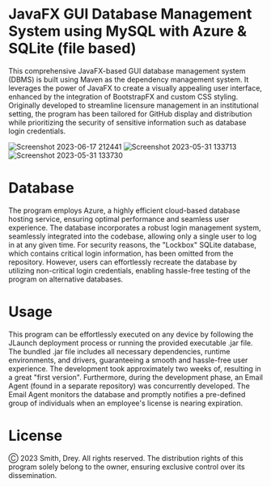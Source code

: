 # JavaFX GUI Database Management System using MySQL with Azure & SQLite (file based)

This comprehensive JavaFX-based GUI database management system (DBMS) is built using Maven as the dependency management system. It leverages the power of JavaFX to create a visually appealing user interface, enhanced by the integration of BootstrapFX and custom CSS styling. Originally developed to streamline licensure management in an institutional setting, the program has been tailored for GitHub display and distribution while prioritizing the security of sensitive information such as database login credentials.

![Screenshot 2023-06-17 212441](https://github.com/smithd36/medical-license-tracking-gui-system/assets/90289165/8c6eae98-bc1f-43f0-9256-54b7131a7fc4)
![Screenshot 2023-05-31 133713](https://github.com/smithd36/mysql-javafx-medical-license-system/assets/90289165/7ad64402-6176-499d-ab4d-b48a8e5680b0)
![Screenshot 2023-05-31 133730](https://github.com/smithd36/mysql-javafx-medical-license-system/assets/90289165/19515ee5-e1ca-4827-94e9-e32eaf3539b0)


# Database
The program employs Azure, a highly efficient cloud-based database hosting service, ensuring optimal performance and seamless user experience. The database incorporates a robust login management system, seamlessly integrated into the codebase, allowing only a single user to log in at any given time. For security reasons, the "Lockbox" SQLite database, which contains critical login information, has been omitted from the repository. However, users can effortlessly recreate the database by utilizing non-critical login credentials, enabling hassle-free testing of the program on alternative databases.

# Usage
This program can be effortlessly executed on any device by following the JLaunch deployment process or running the provided executable .jar file. The bundled .jar file includes all necessary dependencies, runtime environments, and drivers, guaranteeing a smooth and hassle-free user experience. The development took approximately two weeks of, resulting in a great "first version". Furthermore, during the development phase, an Email Agent (found in a separate repository) was concurrently developed. The Email Agent monitors the database and promptly notifies a pre-defined group of individuals when an employee's license is nearing expiration.

# License
Ⓒ 2023 Smith, Drey. All rights reserved. The distribution rights of this program solely belong to the owner, ensuring exclusive control over its dissemination.
